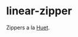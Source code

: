 # linear-zipper

Zippers a la
[Huet](https://www.st.cs.uni-saarland.de/edu/seminare/2005/advanced-fp/docs/huet-zipper.pdf).
